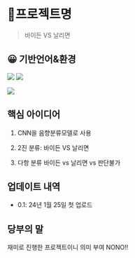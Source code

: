 # 🚩프로젝트명
> 바이든 VS 날리면

## 😀 기반언어&환경

<img src="https://img.shields.io/badge/googlecolab-F9AB00?style=for-the-badge&logo=TensorFlow&logoColor=white">

<img src="https://img.shields.io/badge/TensorFlow-FF6F00?style=for-the-badge&logo=TensorFlow&logoColor=white">

![](https://img.khan.co.kr/news/2022/09/24/news-p.v1.20220924.079a46a14f554a2086f9d6b9a14c46f2_P1.jpg)

## 핵심 아이디어

1. CNN을 음향분류모델로 사용

2. 2진 분류: 바이든 VS 날리면 

3. 다항 분류 바이든 vs 날리면 vs 판단불가

## 업데이트 내역

* 0.1: 24년 1월 25일 첫 업로드


## 당부의 말

재미로 진행한 프로젝트이니 의미 부여 NONO!!

